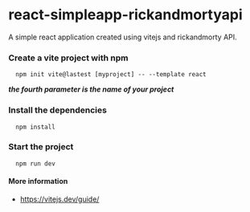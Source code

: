 # react-simpleapp-rickandmortyapi
A simple react application created using vitejs and rickandmorty API.

### Create a vite project with npm
```
  npm init vite@lastest [myproject] -- --template react
```
***the fourth parameter is the name of your project***

### Install the dependencies
```
  npm install
```

### Start the project
```
  npm run dev  
```


#### More information

- https://vitejs.dev/guide/

